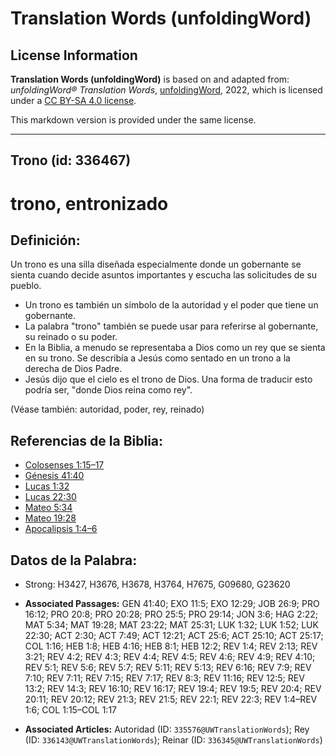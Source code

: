# Translation Words (unfoldingWord)

## License Information

**Translation Words (unfoldingWord)** is based on and adapted from: _unfoldingWord® Translation Words_, [unfoldingWord](https://unfoldingword.org/utw), 2022, which is licensed under a [CC BY-SA 4.0 license](https://creativecommons.org/licenses/by-sa/4.0/legalcode.en).

This markdown version is provided under the same license.



--------------------------------

## Trono (id: 336467)

trono, entronizado
==================

Definición:
-----------

Un trono es una silla diseñada especialmente donde un gobernante se sienta cuando decide asuntos importantes y escucha las solicitudes de su pueblo.

* Un trono es también un símbolo de la autoridad y el poder que tiene un gobernante.
* La palabra "trono" también se puede usar para referirse al gobernante, su reinado o su poder.
* En la Biblia, a menudo se representaba a Dios como un rey que se sienta en su trono. Se describía a Jesús como sentado en un trono a la derecha de Dios Padre.
* Jesús dijo que el cielo es el trono de Dios. Una forma de traducir esto podría ser, "donde Dios reina como rey".

(Véase también: autoridad, poder, rey, reinado)

Referencias de la Biblia:
-------------------------

* [Colosenses 1:15–17](https://ref.ly/Col1:15-Col1:17)
* [Génesis 41:40](https://ref.ly/Gen41:40)
* [Lucas 1:32](https://ref.ly/Luke1:32)
* [Lucas 22:30](https://ref.ly/Luke22:30)
* [Mateo 5:34](https://ref.ly/Matt5:34)
* [Mateo 19:28](https://ref.ly/Matt19:28)
* [Apocalipsis 1:4–6](https://ref.ly/Rev1:4-Rev1:6)

Datos de la Palabra:
--------------------

* Strong: H3427, H3676, H3678, H3764, H7675, G09680, G23620

* **Associated Passages:** GEN 41:40; EXO 11:5; EXO 12:29; JOB 26:9; PRO 16:12; PRO 20:8; PRO 20:28; PRO 25:5; PRO 29:14; JON 3:6; HAG 2:22; MAT 5:34; MAT 19:28; MAT 23:22; MAT 25:31; LUK 1:32; LUK 1:52; LUK 22:30; ACT 2:30; ACT 7:49; ACT 12:21; ACT 25:6; ACT 25:10; ACT 25:17; COL 1:16; HEB 1:8; HEB 4:16; HEB 8:1; HEB 12:2; REV 1:4; REV 2:13; REV 3:21; REV 4:2; REV 4:3; REV 4:4; REV 4:5; REV 4:6; REV 4:9; REV 4:10; REV 5:1; REV 5:6; REV 5:7; REV 5:11; REV 5:13; REV 6:16; REV 7:9; REV 7:10; REV 7:11; REV 7:15; REV 7:17; REV 8:3; REV 11:16; REV 12:5; REV 13:2; REV 14:3; REV 16:10; REV 16:17; REV 19:4; REV 19:5; REV 20:4; REV 20:11; REV 20:12; REV 21:3; REV 21:5; REV 22:1; REV 22:3; REV 1:4–REV 1:6; COL 1:15–COL 1:17
* **Associated Articles:** Autoridad (ID: `335576@UWTranslationWords`); Rey (ID: `336143@UWTranslationWords`); Reinar (ID: `336345@UWTranslationWords`)

